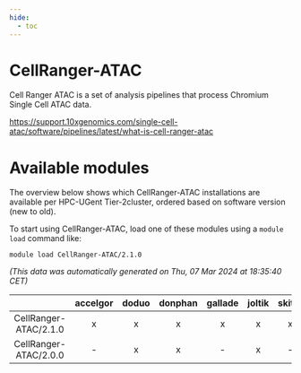 ```yaml
---
hide:
  - toc
---
```


CellRanger-ATAC
===============


Cell Ranger ATAC is a set of analysis pipelines that process Chromium Single Cell ATAC data.

https://support.10xgenomics.com/single-cell-atac/software/pipelines/latest/what-is-cell-ranger-atac
# Available modules


The overview below shows which CellRanger-ATAC installations are available per HPC-UGent Tier-2cluster, ordered based on software version (new to old).

To start using CellRanger-ATAC, load one of these modules using a `module load` command like:

```shell
module load CellRanger-ATAC/2.1.0
```

*(This data was automatically generated on Thu, 07 Mar 2024 at 18:35:40 CET)*  

| |accelgor|doduo|donphan|gallade|joltik|skitty|
| :---: | :---: | :---: | :---: | :---: | :---: | :---: |
|CellRanger-ATAC/2.1.0|x|x|x|x|x|x|
|CellRanger-ATAC/2.0.0|-|x|x|-|x|-|
